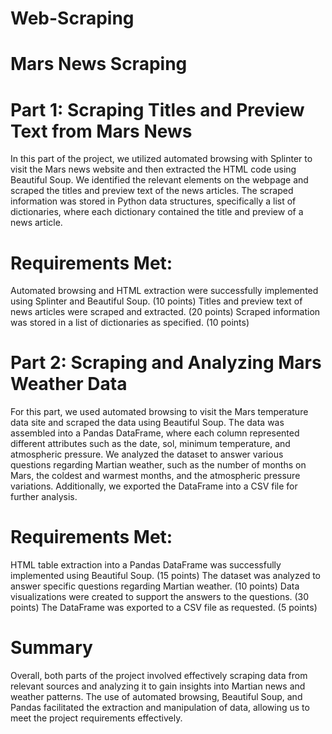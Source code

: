 # Web-Scraping
# Mars News Scraping
# Part 1: Scraping Titles and Preview Text from Mars News
In this part of the project, we utilized automated browsing with Splinter to visit the Mars news website and then extracted the HTML code using Beautiful Soup. We identified the relevant elements on the webpage and scraped the titles and preview text of the news articles. The scraped information was stored in Python data structures, specifically a list of dictionaries, where each dictionary contained the title and preview of a news article.

# Requirements Met:
Automated browsing and HTML extraction were successfully implemented using Splinter and Beautiful Soup. (10 points)
Titles and preview text of news articles were scraped and extracted. (20 points)
Scraped information was stored in a list of dictionaries as specified. (10 points)

# Part 2: Scraping and Analyzing Mars Weather Data
For this part, we used automated browsing to visit the Mars temperature data site and scraped the data using Beautiful Soup. The data was assembled into a Pandas DataFrame, where each column represented different attributes such as the date, sol, minimum temperature, and atmospheric pressure. We analyzed the dataset to answer various questions regarding Martian weather, such as the number of months on Mars, the coldest and warmest months, and the atmospheric pressure variations. Additionally, we exported the DataFrame into a CSV file for further analysis.

# Requirements Met:
HTML table extraction into a Pandas DataFrame was successfully implemented using Beautiful Soup. (15 points)
The dataset was analyzed to answer specific questions regarding Martian weather. (10 points)
Data visualizations were created to support the answers to the questions. (30 points)
The DataFrame was exported to a CSV file as requested. (5 points)

# Summary
Overall, both parts of the project involved effectively scraping data from relevant sources and analyzing it to gain insights into Martian news and weather patterns. The use of automated browsing, Beautiful Soup, and Pandas facilitated the extraction and manipulation of data, allowing us to meet the project requirements effectively.
